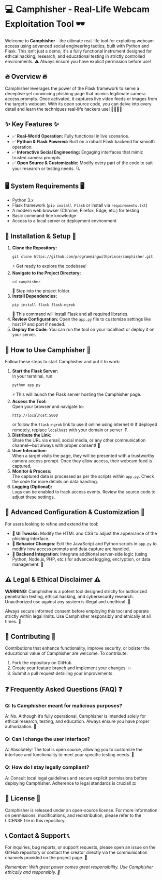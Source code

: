 <!DOCTYPE html>
<html>
<head>
  <meta charset="UTF-8">
  <!-- No title tag included as requested -->
</head>
<body>
  <h1>💻 Camphisher - Real-Life Webcam Exploitation Tool 🕶️</h1>

  <p>
    Welcome to <strong>Camphisher</strong> – the ultimate real-life tool for exploiting webcam access using advanced social engineering tactics, built with Python and Flask. This isn’t just a demo; it's a fully functional instrument designed for ethical hacking, research, and educational testing in strictly controlled environments. ⚠️ Always ensure you have explicit permission before use!
  </p>

  <h2>🔥 Overview 🔥</h2>
  <p>
    Camphisher leverages the power of the Flask framework to serve a deceptive yet convincing phishing page that mimics legitimate camera access prompts. Once activated, it captures live video feeds or images from the target’s webcam. With its open source code, you can delve into every detail and learn the techniques real-life hackers use! 👨‍💻👩‍💻
  </p>

  <h2>✨ Key Features ✨</h2>
  <ul>
    <li>✅ <strong>Real-World Operation:</strong> Fully functional in live scenarios.</li>
    <li>✅ <strong>Python & Flask Powered:</strong> Built on a robust Flask backend for smooth operation.</li>
    <li>✅ <strong>Interactive Social Engineering:</strong> Engaging interfaces that mimic trusted camera prompts.</li>
    <li>✅ <strong>Open Source & Customizable:</strong> Modify every part of the code to suit your research or testing needs. 🔍</li>
  </ul>

  <h2>🖥️ System Requirements 🖥️</h2>
  <ul>
    <li>Python 3.x</li>
    <li>Flask framework (<code>pip install Flask</code> or install via <code>requirements.txt</code>)</li>
    <li>A modern web browser (Chrome, Firefox, Edge, etc.) for testing</li>
    <li>Basic command-line knowledge</li>
    <li>Access to a local server or deployment environment</li>
  </ul>

  <h2>🚀 Installation & Setup 🚀</h2>
  <ol>
    <li>
      <strong>Clone the Repository:</strong><br>
      <pre><code>git clone https://github.com/programmingwithprince/camphisher.git</code></pre>
      ⚡ Get ready to explore the codebase!
    </li>
    <li>
      <strong>Navigate to the Project Directory:</strong><br>
      <pre><code>cd camphisher</code></pre>
      🚀 Step into the project folder.
    </li>
    <li>
      <strong>Install Dependencies:</strong><br>
      <pre><code>pip install flask flask-ngrok</code></pre>
      🔧 This command will install Flask and all required libraries.
    </li>
    <li>
      <strong>Review Configuration:</strong> Open the <code>app.py</code> file to customize settings like host IP and port if needed.
    </li>
    <li>
      <strong>Deploy the Code:</strong> You can run the tool on your localhost or deploy it on your server.
    </li>
  </ol>

  <h2>👾 How to Use Camphisher 👾</h2>
  <p>
    Follow these steps to start Camphisher and put it to work:
  </p>
  <ol>
    <li>
      <strong>Start the Flask Server:</strong><br>
      In your terminal, run:
      <pre><code>python app.py</code></pre>
      ⚡ This will launch the Flask server hosting the Camphisher page.
    </li>
    <li>
      <strong>Access the Tool:</strong><br>
      Open your browser and navigate to:
      <pre><code>http://localhost:5000</code></pre>
      or follow the <code>flask-ngrok</code> link to use it online using internet
      🌐 If deployed remotely, replace <code>localhost</code> with your domain or server IP.
    </li>
    <li>
      <strong>Distribute the Link:</strong><br>
      Share the URL via email, social media, or any other communication channel—but always with proper consent! 🔐
    </li>
    <li>
      <strong>User Interaction:</strong><br>
      When a target visits the page, they will be presented with a trustworthy camera access prompt. Once they allow access, their webcam feed is captured.
    </li>
    <li>
      <strong>Monitor & Process:</strong><br>
      The captured data is processed as per the scripts within <code>app.py</code>. Check the code for more details on data handling.
    </li>
    <li>
      <strong>Logging (Optional):</strong><br>
      Logs can be enabled to track access events. Review the source code to adjust these settings.
    </li>
  </ol>

  <h2>🔧 Advanced Configuration & Customization 🔧</h2>
  <p>
    For users looking to refine and extend the tool:
  </p>
  <ul>
    <li>🔹 <strong>UI Tweaks:</strong> Modify the HTML and CSS to adjust the appearance of the phishing interface.</li>
    <li>🔹 <strong>Behavior Changes:</strong> Edit the JavaScript and Python scripts in <code>app.py</code> to modify how access prompts and data capture are handled.</li>
    <li>🔹 <strong>Backend Integration:</strong> Integrate additional server-side logic (using Python, Node.js, PHP, etc.) for advanced logging, encryption, or data management. 🚀</li>
  </ul>

  <h2>⚠️ Legal & Ethical Disclaimer ⚠️</h2>
  <p>
    <strong>WARNING:</strong> Camphisher is a potent tool designed strictly for authorized penetration testing, ethical hacking, and cybersecurity research. Unauthorized use against any system is illegal and unethical. 🚫
  </p>
  <p>
    Always secure informed consent before employing this tool and operate strictly within legal limits. Use Camphisher responsibly and ethically at all times. 💼
  </p>

  <h2>🤝 Contributing 🤝</h2>
  <p>
    Contributions that enhance functionality, improve security, or bolster the educational value of Camphisher are welcome. To contribute:
  </p>
  <ol>
    <li>Fork the repository on GitHub.</li>
    <li>Create your feature branch and implement your changes. 💥</li>
    <li>Submit a pull request detailing your improvements.</li>
  </ol>

  <h2>❓ Frequently Asked Questions (FAQ) ❓</h2>
  <h3>Q: Is Camphisher meant for malicious purposes?</h3>
  <p>
    A: No. Although it’s fully operational, Camphisher is intended solely for ethical research, testing, and education. Always ensure you have proper authorization. 🔐
  </p>
  <h3>Q: Can I change the user interface?</h3>
  <p>
    A: Absolutely! The tool is open source, allowing you to customize the interface and functionality to meet your specific testing needs. 🎨
  </p>
  <h3>Q: How do I stay legally compliant?</h3>
  <p>
    A: Consult local legal guidelines and secure explicit permissions before deploying Camphisher. Adherence to legal standards is crucial! ⚖️
  </p>

  <h2>📜 License 📜</h2>
  <p>
    Camphisher is released under an open-source license. For more information on permissions, modifications, and redistribution, please refer to the LICENSE file in this repository.
  </p>

  <h2>📞 Contact & Support 📞</h2>
  <p>
    For inquiries, bug reports, or support requests, please open an issue on the GitHub repository or contact the creator directly via the communication channels provided on the project page. 🔗
  </p>

  <p>
    <em>Remember: With great power comes great responsibility. Use Camphisher ethically and responsibly. 👊</em>
  </p>
</body>
</html>
